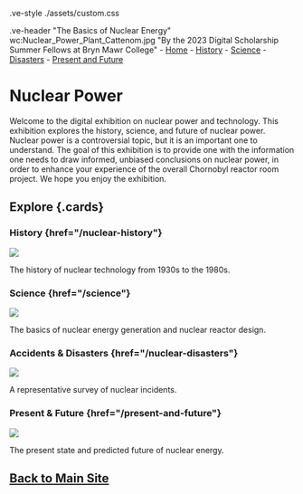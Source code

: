 .ve-style ./assets/custom.css

.ve-header "The Basics of Nuclear Energy" wc:Nuclear_Power_Plant_Cattenom.jpg "By the 2023 Digital Scholarship Summer Fellows at Bryn Mawr College"
    - [Home](/)
    - [History](nuclear-history/)
    - [Science](science/)
    - [Disasters](nuclear-disasters/)
    - [Present and Future](present-and-future/)


# Nuclear Power 

Welcome to the digital exhibition on nuclear power and technology. This exhibition explores the history, science, and future of nuclear power. Nuclear power is a controversial topic, but it is an important one to understand. The goal of this exhibition is to provide one with the information one needs to draw informed, unbiased conclusions on nuclear power, in order to enhance your experience of the overall Chornobyl reactor room project. We hope you enjoy the exhibition.


## Explore {.cards}


### History {href="/nuclear-history"}
![](https://upload.wikimedia.org/wikipedia/commons/6/6f/Laura_and_Enrico_Fermi_1954.jpg)

The history of nuclear technology from 1930s to the 1980s.

### Science {href="/science"}
![](https://upload.wikimedia.org/wikipedia/commons/3/30/NSC-Oct-2017.jpg)

The basics of nuclear energy generation and nuclear reactor design. 

### Accidents & Disasters {href="/nuclear-disasters"}
![](https://upload.wikimedia.org/wikipedia/commons/1/15/Chernobyl_2019_G03.jpg)

A representative survey of nuclear incidents. 

### Present & Future {href="/present-and-future"}
![](https://upload.wikimedia.org/wikipedia/commons/5/54/De_Molen_%28windmill%29_and_the_nuclear_power_plant_cooling_tower_in_Doel%2C_Belgium_%28DSCF3859%29.jpg)

The present state and predicted future of nuclear energy.

## [Back to Main Site](https://digitalscholarship.brynmawr.edu/reactor-room/)

